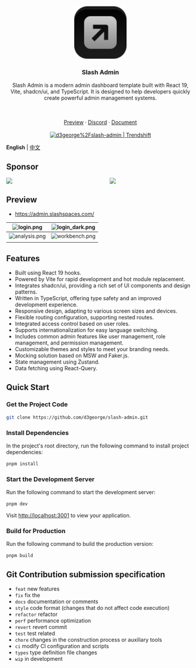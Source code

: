 <div align="center"> 
<br> 
<br>
<img src="./src/assets/icons/ic-logo-badge.svg" height="140" />
<h3> Slash Admin </h3>
  <p>
    <p style="font-size: 14px">
      Slash Admin is a modern admin dashboard template built with React 19, Vite, shadcn/ui, and TypeScript. It is designed to help developers quickly create powerful admin management systems.
    </p>
    <br />
    <br />
    <a href="https://admin.slashspaces.com/">Preview</a>
    ·
    <a href="https://discord.gg/fXemAXVNDa">Discord</a>
    ·
    <a href="https://docs-admin.slashspaces.com/">Document</a>
    <br />
    <br />
    <a href="https://trendshift.io/repositories/6387" target="_blank"><img src="https://trendshift.io/api/badge/repositories/6387" alt="d3george%2Fslash-admin | Trendshift" style="width: 250px; height: 55px;" width="250" height="55"/></a>
</div>

**English** | [中文](./README.zh-CN.md)

##  Sponsor
<div style="display: flex; gap: 50px"> 
  <img style="width:300px" src="https://d3george.github.io/github-static/pay/weixin.jpg" >
  <img style="width:300px" src="https://d3george.github.io/github-static/pay/buymeacoffee.png" />
</div>

## Preview
+ https://admin.slashspaces.com/

|![login.png](https://d3george.github.io/github-static/slash-admin/sa-web-light.jpeg)|![login_dark.png](https://d3george.github.io/github-static/slash-admin/sa-web-dark.jpeg)
| ----------------------------------------------------------------- | ------------------------------------------------------------------- |
|![analysis.png](https://d3george.github.io/github-static/slash-admin/sa-mobile-light.jpeg)|![workbench.png](https://d3george.github.io/github-static/slash-admin/sa-mobile-dark.jpeg)
| | 

## Features

- Built using React 19 hooks.
- Powered by Vite for rapid development and hot module replacement.
- Integrates shadcn/ui, providing a rich set of UI components and design patterns.
- Written in TypeScript, offering type safety and an improved development experience.
- Responsive design, adapting to various screen sizes and devices.
- Flexible routing configuration, supporting nested routes.
- Integrated access control based on user roles.
- Supports internationalization for easy language switching.
- Includes common admin features like user management, role management, and permission management.
- Customizable themes and styles to meet your branding needs.
- Mocking solution based on MSW and Faker.js.
- State management using Zustand.
- Data fetching using React-Query.

## Quick Start

### Get the Project Code

```bash
git clone https://github.com/d3george/slash-admin.git
```

### Install Dependencies

In the project's root directory, run the following command to install project dependencies:

```bash
pnpm install
```

### Start the Development Server

Run the following command to start the development server:

```bash
pnpm dev
```

Visit [http://localhost:3001](http://localhost:3001) to view your application.

### Build for Production

Run the following command to build the production version:

```bash
pnpm build
```

## Git Contribution submission specification
- `feat` new features
- `fix`  fix the
- `docs` documentation or comments
- `style` code format (changes that do not affect code execution)
- `refactor` refactor
- `perf` performance optimization
- `revert` revert commit
- `test` test related
- `chore` changes in the construction process or auxiliary tools
- `ci` modify CI configuration and scripts
- `types` type definition file changes
- `wip` in development
